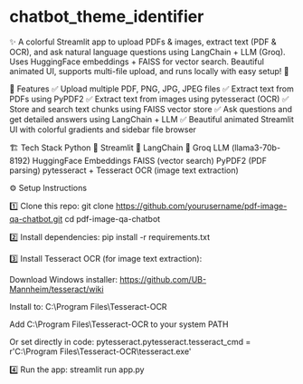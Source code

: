 # chatbot_theme_identifier
✨ A colorful Streamlit app to upload PDFs &amp; images, extract text (PDF &amp; OCR), and ask natural language questions using LangChain + LLM (Groq). Uses HuggingFace embeddings + FAISS for vector search. Beautiful animated UI, supports multi-file upload, and runs locally with easy setup! 🚀

🚀 Features
✅ Upload multiple PDF, PNG, JPG, JPEG files
✅ Extract text from PDFs using PyPDF2
✅ Extract text from images using pytesseract (OCR)
✅ Store and search text chunks using FAISS vector store
✅ Ask questions and get detailed answers using LangChain + LLM
✅ Beautiful animated Streamlit UI with colorful gradients and sidebar file browser

🏗 Tech Stack
Python 🐍
Streamlit 🌈
LangChain 🔗
Groq LLM (llama3-70b-8192)
HuggingFace Embeddings
FAISS (vector search)
PyPDF2 (PDF parsing)
pytesseract + Tesseract OCR (image text extraction)

⚙️ Setup Instructions

1️⃣ Clone this repo:
git clone https://github.com/yourusername/pdf-image-qa-chatbot.git
cd pdf-image-qa-chatbot

2️⃣ Install dependencies:
pip install -r requirements.txt

3️⃣ Install Tesseract OCR (for image text extraction):

Download Windows installer: https://github.com/UB-Mannheim/tesseract/wiki

Install to: C:\Program Files\Tesseract-OCR

Add C:\Program Files\Tesseract-OCR to your system PATH

Or set directly in code:
pytesseract.pytesseract.tesseract_cmd = r'C:\Program Files\Tesseract-OCR\tesseract.exe'

4️⃣ Run the app:
streamlit run app.py
